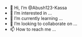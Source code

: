 - 👋 Hi, I’m @Abush123-Kassa
- 👀 I’m interested in ...
- 🌱 I’m currently learning ...
- 💞️ I’m looking to collaborate on ...
- 📫 How to reach me ...

<!---
Abush123-Kassa/Abush123-Kassa is a ✨ special ✨ repository because its `README.md` (this file) appears on your GitHub profile.
You can click the Preview link to take a look at your changes.
--->
